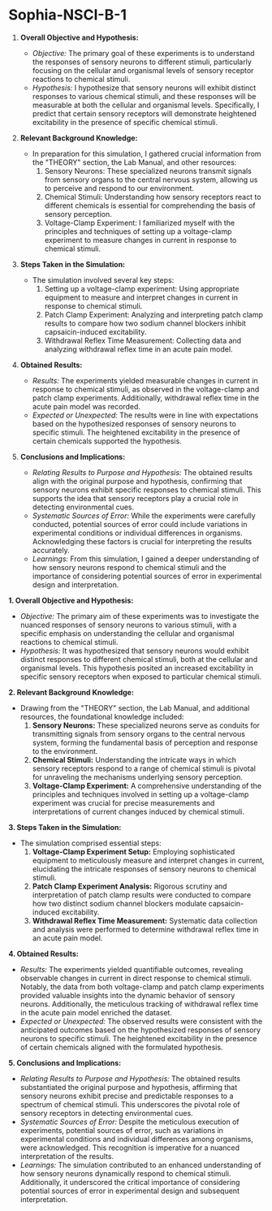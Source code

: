 # Sophia-NSCI-B-1
1. **Overall Objective and Hypothesis:**
   - *Objective:* The primary goal of these experiments is to understand the responses of sensory neurons to different stimuli, particularly focusing on the cellular and organismal levels of sensory receptor reactions to chemical stimuli. 
   - *Hypothesis:* I hypothesize that sensory neurons will exhibit distinct responses to various chemical stimuli, and these responses will be measurable at both the cellular and organismal levels. Specifically, I predict that certain sensory receptors will demonstrate heightened excitability in the presence of specific chemical stimuli.

2. **Relevant Background Knowledge:**
   - In preparation for this simulation, I gathered crucial information from the "THEORY" section, the Lab Manual, and other resources:
      1. Sensory Neurons: These specialized neurons transmit signals from sensory organs to the central nervous system, allowing us to perceive and respond to our environment.
      2. Chemical Stimuli: Understanding how sensory receptors react to different chemicals is essential for comprehending the basis of sensory perception.
      3. Voltage-Clamp Experiment: I familiarized myself with the principles and techniques of setting up a voltage-clamp experiment to measure changes in current in response to chemical stimuli.

3. **Steps Taken in the Simulation:**
   - The simulation involved several key steps:
      1. Setting up a voltage-clamp experiment: Using appropriate equipment to measure and interpret changes in current in response to chemical stimuli.
      2. Patch Clamp Experiment: Analyzing and interpreting patch clamp results to compare how two sodium channel blockers inhibit capsaicin-induced excitability.
      3. Withdrawal Reflex Time Measurement: Collecting data and analyzing withdrawal reflex time in an acute pain model.

4. **Obtained Results:**
   - *Results:* The experiments yielded measurable changes in current in response to chemical stimuli, as observed in the voltage-clamp and patch clamp experiments. Additionally, withdrawal reflex time in the acute pain model was recorded.
   - *Expected or Unexpected:* The results were in line with expectations based on the hypothesized responses of sensory neurons to specific stimuli. The heightened excitability in the presence of certain chemicals supported the hypothesis.

5. **Conclusions and Implications:**
   - *Relating Results to Purpose and Hypothesis:* The obtained results align with the original purpose and hypothesis, confirming that sensory neurons exhibit specific responses to chemical stimuli. This supports the idea that sensory receptors play a crucial role in detecting environmental cues.
   - *Systematic Sources of Error:* While the experiments were carefully conducted, potential sources of error could include variations in experimental conditions or individual differences in organisms. Acknowledging these factors is crucial for interpreting the results accurately.
   - *Learnings:* From this simulation, I gained a deeper understanding of how sensory neurons respond to chemical stimuli and the importance of considering potential sources of error in experimental design and interpretation.
  



**1. Overall Objective and Hypothesis:**
   - *Objective:* The primary aim of these experiments was to investigate the nuanced responses of sensory neurons to various stimuli, with a specific emphasis on understanding the cellular and organismal reactions to chemical stimuli.
   - *Hypothesis:* It was hypothesized that sensory neurons would exhibit distinct responses to different chemical stimuli, both at the cellular and organismal levels. This hypothesis posited an increased excitability in specific sensory receptors when exposed to particular chemical stimuli.

**2. Relevant Background Knowledge:**
   - Drawing from the "THEORY" section, the Lab Manual, and additional resources, the foundational knowledge included:
      1. **Sensory Neurons:** These specialized neurons serve as conduits for transmitting signals from sensory organs to the central nervous system, forming the fundamental basis of perception and response to the environment.
      2. **Chemical Stimuli:** Understanding the intricate ways in which sensory receptors respond to a range of chemical stimuli is pivotal for unraveling the mechanisms underlying sensory perception.
      3. **Voltage-Clamp Experiment:** A comprehensive understanding of the principles and techniques involved in setting up a voltage-clamp experiment was crucial for precise measurements and interpretations of current changes induced by chemical stimuli.

**3. Steps Taken in the Simulation:**
   - The simulation comprised essential steps:
      1. **Voltage-Clamp Experiment Setup:** Employing sophisticated equipment to meticulously measure and interpret changes in current, elucidating the intricate responses of sensory neurons to chemical stimuli.
      2. **Patch Clamp Experiment Analysis:** Rigorous scrutiny and interpretation of patch clamp results were conducted to compare how two distinct sodium channel blockers modulate capsaicin-induced excitability.
      3. **Withdrawal Reflex Time Measurement:** Systematic data collection and analysis were performed to determine withdrawal reflex time in an acute pain model.

**4. Obtained Results:**
   - *Results:* The experiments yielded quantifiable outcomes, revealing observable changes in current in direct response to chemical stimuli. Notably, the data from both voltage-clamp and patch clamp experiments provided valuable insights into the dynamic behavior of sensory neurons. Additionally, the meticulous tracking of withdrawal reflex time in the acute pain model enriched the dataset.
   - *Expected or Unexpected:* The observed results were consistent with the anticipated outcomes based on the hypothesized responses of sensory neurons to specific stimuli. The heightened excitability in the presence of certain chemicals aligned with the formulated hypothesis.

**5. Conclusions and Implications:**
   - *Relating Results to Purpose and Hypothesis:* The obtained results substantiated the original purpose and hypothesis, affirming that sensory neurons exhibit precise and predictable responses to a spectrum of chemical stimuli. This underscores the pivotal role of sensory receptors in detecting environmental cues.
   - *Systematic Sources of Error:* Despite the meticulous execution of experiments, potential sources of error, such as variations in experimental conditions and individual differences among organisms, were acknowledged. This recognition is imperative for a nuanced interpretation of the results.
   - *Learnings:* The simulation contributed to an enhanced understanding of how sensory neurons dynamically respond to chemical stimuli. Additionally, it underscored the critical importance of considering potential sources of error in experimental design and subsequent interpretation.
